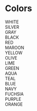 # Colors

WHITE<br />
SILVER<br />
GRAY<br />
BLACK<br />
RED<br />
MAROON<br />
YELLOW<br />
OLIVE<br />
LIME<br />
GREEN<br />
AQUA<br />
TEAL<br />
BLUE<br />
NAVY<br />
FUCHSIA<br />
PURPLE<br />
ORANGE